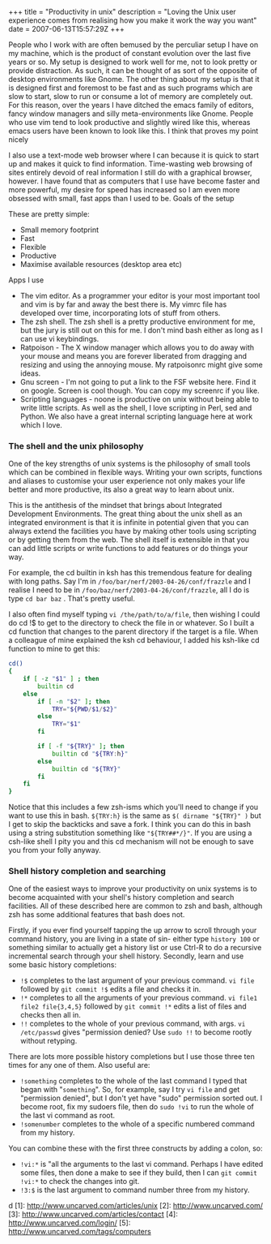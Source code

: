 +++
title = "Productivity in unix"
description = "Loving the Unix user experience comes from realising how you make it work the way you want"
date = 2007-06-13T15:57:29Z
+++


People who I work with are often bemused by the perculiar setup I have
on my machine, which is the product of constant evolution over the last
five years or so. My setup is designed to work well for me, not to look
pretty or provide distraction. As such, it can be thought of as sort of
the opposite of desktop environments like Gnome. The other thing about
my setup is that it is designed first and foremost to be fast and as
such programs which are slow to start, slow to run or consume a lot of
memory are completely out. For this reason, over the years I have
ditched the emacs family of editors, fancy window managers and silly
meta-environments like Gnome. People who use vim tend to look
productive and slightly wired like this, whereas emacs users have been
known to look like this. I think that proves my point nicely

I also use a text-mode web browser where I can because it is quick to
start up and makes it quick to find information. Time-wasting web
browsing of sites entirely devoid of real information I still do with a
graphical browser, however. I have found that as computers that I use
have become faster and more powerful, my desire for speed has increased
so I am even more obsessed with small, fast apps than I used to be.
Goals of the setup

These are pretty simple:
* Small memory footprint
* Fast
* Flexible
* Productive
* Maximise available resources (desktop area etc)

Apps I use

* The vim editor. As a programmer your editor is your most important
tool and vim is by far and away the best there is. My vimrc file
has developed over time, incorporating lots of stuff from others.
* The zsh shell. The zsh shell is a pretty productive environment for
me, but the jury is still out on this for me. I don't mind bash
either as long as I can use vi keybindings.
* Ratpoison - The X window manager which allows you to do away with
your mouse and means you are forever liberated from dragging and
resizing and using the annoying mouse. My ratpoisonrc might give
some ideas.
* Gnu screen - I'm not going to put a link to the FSF website here.
Find it on google. Screen is cool though. You can copy my screenrc
if you like.
* Scripting languages - noone is productive on unix without being
able to write little scripts. As well as the shell, I love
scripting in Perl, sed and Python. We also have a great internal
scripting language here at work which I love.

### The shell and the unix philosophy

One of the key strengths of unix systems is the philosophy of small
tools which can be combined in flexible ways. Writing your own scripts,
functions and aliases to customise your user experience not only makes
your life better and more productive, its also a great way to learn
about unix.

This is the antithesis of the mindset that brings about Integrated
Development Environments. The great thing about the unix shell as an
integrated environment is that it is infinite in potential given that
you can always extend the facilities you have by making other tools
using scripting or by getting them from the web. The shell itself is
extensible in that you can add little scripts or write functions to add
features or do things your way.

For example, the cd builtin in ksh has this tremendous feature for
dealing with long paths. Say I'm in
`/foo/bar/nerf/2003-04-26/conf/frazzle` and I realise I need to be in
`/foo/baz/nerf/2003-04-26/conf/frazzle`, all I do is type `cd bar baz` .
That's pretty useful.

I also often find myself typing `vi /the/path/to/a/file`, then wishing I
could do cd !$ to get to the directory to check the file in or
whatever. So I built a cd function that changes to the parent directory
if the target is a file. When a colleague of mine explained the ksh cd
behaviour, I added his ksh-like cd function to mine to get this:

```sh
cd()
{
    if [ -z "$1" ] ; then
        builtin cd
    else
        if [ -n "$2" ]; then
            TRY="${PWD/$1/$2}"
        else
            TRY="$1"
        fi

        if [ -f "${TRY}" ]; then
            builtin cd "${TRY:h}"
        else
            builtin cd "${TRY}"
        fi
    fi
}
```

Notice that this includes a few zsh-isms which you'll need to change if
you want to use this in bash. `${TRY:h}` is the same as `$( dirname
"${TRY}" )` but I get to skip the backticks and save a fork. I think you
can do this in bash using a string substitution something like
`"${TRY##*/}"`. If you are using a csh-like shell I pity you and this cd
mechanism will not be enough to save you from your folly anyway.

### Shell history completion and searching

One of the easiest ways to improve your productivity on unix systems is
to become acquainted with your shell's history completion and search
facilities. All of these described here are common to zsh and bash,
although zsh has some additional features that bash does not.

Firstly, if you ever find yourself tapping the up arrow to scroll
through your command history, you are living in a state of sin- either
type `history 100` or something similar to actually get a history list or
use Ctrl-R to do a recursive incremental search through your shell
history. Secondly, learn and use some basic history completions:
* `!$` completes to the last argument of your previous command. `vi file` followed by `git commit !$` edits a file and checks it in.
* `!*` completes to all the arguments of your previous command. `vi file1 file2 file{3,4,5}` followed by `git commit !*` edits a list of files and checks then all in.
* `!!` completes to the whole of your previous command, with args. `vi /etc/passwd` gives "permission denied? Use `sudo !!` to become rootly without retyping.

There are lots more possible history completions but I use those three
ten times for any one of them. Also useful are:
* `!something` completes to the whole of the last command I typed that began with "`something`". So, for example, say I try `vi file` and get "permission denied", but I don't yet have "sudo" permission sorted out. I become root, fix my sudoers file, then do `sudo !vi` to run the whole of the last vi command as root.
* `!somenumber` completes to the whole of a specific numbered command from my history.

You can combine these with the first three constructs by adding a
colon, so:
* `!vi:*` is "all the arguments to the last vi command. Perhaps I have edited
  some files, then done a make to see if they build, then I can `git commit
  !vi:*` to check the changes into git.
* `!3:$` is the last argument to command number three from my history.

d
[1]: http://www.uncarved.com/articles/unix
[2]: http://www.uncarved.com/
[3]: http://www.uncarved.com/articles/contact
[4]: http://www.uncarved.com/login/
[5]: http://www.uncarved.com/tags/computers
